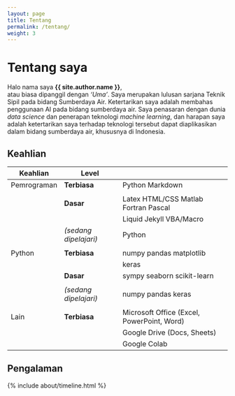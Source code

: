 ```yaml
---
layout: page
title: Tentang
permalink: /tentang/
weight: 3
---
```


# **Tentang saya**

Halo nama saya **{{ site.author.name }}**,<br>
atau biasa dipanggil dengan *‘Uma’*. Saya merupakan lulusan sarjana Teknik Sipil pada bidang Sumberdaya Air. Ketertarikan saya adalah membahas penggunaan AI pada bidang sumberdaya air. Saya penasaran dengan dunia *data science* dan penerapan teknologi *machine learning*, dan harapan saya adalah ketertarikan saya terhadap teknologi tersebut dapat diaplikasikan dalam bidang sumberdaya air, khususnya di Indonesia.

## Keahlian

| Keahlian    | Level                 |                                            |
| ----------- | --------------------- | ------------------------------------------ |
| Pemrograman | **Terbiasa**          | Python Markdown                            |
|             |                       |                                            |
|             | **Dasar**             | Latex HTML/CSS Matlab Fortran Pascal       |
|             |                       | Liquid Jekyll VBA/Macro                    |
|             | *(sedang dipelajari)* | Python                                     |
|             |                       |                                            |
| Python      | **Terbiasa**          | numpy pandas matplotlib                    |
|             |                       | keras                                      |
|             | **Dasar**             | sympy seaborn scikit-learn                 |
|             |                       |                                            |
|             | *(sedang dipelajari)* | numpy pandas keras                         |
|             |                       |                                            |
| Lain        | **Terbiasa**          | Microsoft Office (Excel, PowerPoint, Word) |
|             |                       | Google Drive (Docs, Sheets)                |
|             |                       | Google Colab                               |


## Pengalaman 

<div class="row">
{% include about/timeline.html %}
</div>